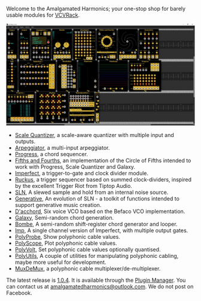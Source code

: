 Welcome to the Amalgamated Harmonics; your one-stop shop for barely usable modules for [VCVRack](www.vcvrack.com).

![All](./doc/all.jpg)

* [Scale Quantizer](https://github.com/jhoar/AmalgamatedHarmonics/wiki/Scale-Quantizer), a scale-aware quantizer with multiple input and outputs.
* [Arpeggiator](https://github.com/jhoar/AmalgamatedHarmonics/wiki/Arpeggiator), a multi-input arpeggiator.
* [Progress](https://github.com/jhoar/AmalgamatedHarmonics/wiki/Progress), a chord sequencer.
* [Fifths and Fourths](https://github.com/jhoar/AmalgamatedHarmonics/wiki/54), an implementation of the Circle of Fifths intended to work with Progress, Scale Quantizer and Galaxy.
* [Imperfect](https://github.com/jhoar/AmalgamatedHarmonics/wiki/Imperfect), a trigger-to-gate and clock divider module.
* [Ruckus](https://github.com/jhoar/AmalgamatedHarmonics/wiki/Ruckus), a trigger sequencer based on summed clock-dividers, inspired by the excellent Trigger Riot from Tiptop Audio.
* [SLN](https://github.com/jhoar/AmalgamatedHarmonics/wiki/SLN), A slewed sample and hold from an internal noise source.
* [Generative](https://github.com/jhoar/AmalgamatedHarmonics/wiki/Generative), An evolution of SLN - a toolkit of functions intended to support generative music creation.
* [D'acchord](https://github.com/jhoar/AmalgamatedHarmonics/wiki/D'acchord), Six voice VCO based on the Befaco VCO implementation.
* [Galaxy](https://github.com/jhoar/AmalgamatedHarmonics/wiki/Galaxy), Semi-random chord generation.
* [Bombe](https://github.com/jhoar/AmalgamatedHarmonics/wiki/Bombe), A semi-random shift-register chord generator and looper.
* [Imp](https://github.com/jhoar/AmalgamatedHarmonics/wiki/Imp), A single channel version of Imperfect, with multiple output gates.
* [PolyProbe](https://github.com/jhoar/AmalgamatedHarmonics/wiki/PolyProbe), Show polyphonic cable values.
* [PolyScope](https://github.com/jhoar/AmalgamatedHarmonics/wiki/PolyScope), Plot polyphonic cable values.
* [PolyVolt](https://github.com/jhoar/AmalgamatedHarmonics/wiki/PolyVolt), Set polyphonic cable values optionally quantised.
* [PolyUtils](https://github.com/jhoar/AmalgamatedHarmonics/wiki/PolyUtils), A couple of utilities for manipulating polyphonic cabling, maybe more useful for development.
* [MuxDeMux](https://github.com/jhoar/AmalgamatedHarmonics/wiki/MuxDeMux), a polyphonic cable multiplexer/de-multiplexer.

The latest release is [1.0.4](https://github.com/jhoar/AmalgamatedHarmonics/releases/tag/v1.0.4). It is available through the [Plugin Manager](https://vcvrack.com/plugins.html). You can contact us at amalgamatedharmonics@outlook.com. We do not post on Facebook.

